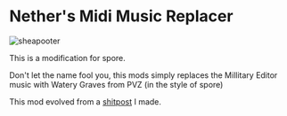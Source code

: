 # Nether's Midi Music Replacer
![sheapooter](https://github.com/NeDether/NethersMidiMusicReplacer/assets/117329895/c56e0059-9e7c-415c-b79b-2140e7d9a3b1)

This is a modification for spore.

Don't let the name fool you, this mods simply replaces the Millitary Editor music with Watery Graves from PVZ (in the style of spore)

This mod evolved from a [shitpost](https://youtu.be/iCoegikanw0) I made.
